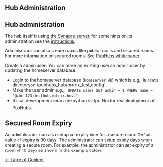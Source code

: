 ## Hub Administration 

## Hub administration

The hub itself is using [the Synapse server](https://github.com/matrix-org/synapse), for some hints on its administration see the [instructions](synapse_admin.md).

Administrator can also create rooms like public rooms and  secured rooms. For more information on secured rooms. See [PubHubs white paper ](http://www.cs.ru.nl/B.Jacobs/PAPERS/pubhubs-idman-jlc.pdf) 

Create a admin user: You can make an existing user an admin user by updating the homeserver database.

-   Login to the homeserver database (`homeserver.db`) which is e.g., in `/data` directory` or  `/pubhubs_hub/matrix_test_config`.
-   Make the user admin e.g., `
UPDATE users SET admin = 1 WHERE name = '@abc-123:testhub.matrix.host'`;
-  :exclamation:Local development retart the python script. Not for real deployment of PubHubs.
    
## Secured Room Expiry


An administrator can also setup an expiry time for a secure room. Default value of expiry is 90 days. 
The administrator can setup expiry days when creating a secure room. For example, the administrator can set expiry of a room of 10 days as shown in the example below:

[&larr; Table of Content](../README.md)